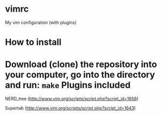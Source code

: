 vimrc
=====

My vim configuration (with plugins) 

How to install
=====
Download (clone) the repository into your computer, go into the directory and run:
	```
	make
	```
Plugins included
=====
NERD_tree (http://www.vim.org/scripts/script.php?script_id=1658)

Supertab (http://www.vim.org/scripts/script.php?script_id=1643)
